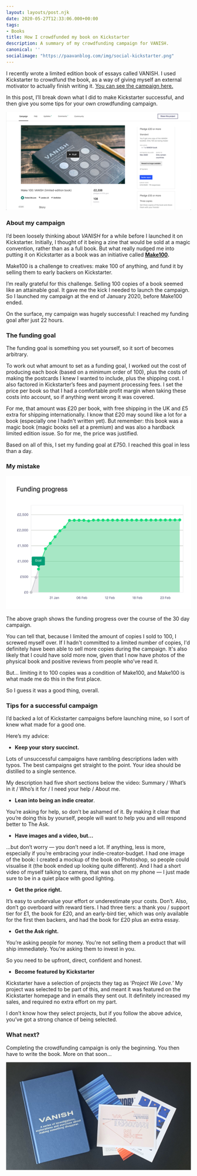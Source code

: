 ```yaml
---
layout: layouts/post.njk
date: 2020-05-27T12:33:06.000+00:00
tags:
- Books
title: How I crowdfunded my book on Kickstarter
description: A summary of my crowdfunding campaign for VANISH.
canonical: ''
socialimage: "https://paavanblog.com/img/social-kickstarter.png"
---
```

I recently wrote a limited edition book of essays called VANISH. I used Kickstarter to crowdfund the book, as a way of giving myself an external motivator to actually finish writing it. [You can see the campaign here.](https://www.kickstarter.com/projects/p44v9n/make-100-vanish-limited-edition-book/)

In this post, I’ll break down what I did to make Kickstarter successful, and then give you some tips for your own crowdfunding campaign.

![A screenshot of the Kickstarter page for the project](/img/kickstarterscreenshot.png)

### About my campaign

I’d been loosely thinking about _VANISH_ for a while before I launched it on Kickstarter. Initially, I thought of it being a zine that would be sold at a magic convention, rather than as a full book. But what really nudged me into putting it on Kickstarter as a book was an initiative called [**Make100**](https://www.kickstarter.com/make100)**.**

Make100 is a challenge to creatives: make 100 of anything, and fund it by selling them to early backers on Kickstarter.

I’m really grateful for this challenge. Selling 100 copies of a book seemed like an attainable goal. It gave me the kick I needed to launch the campaign. So I launched my campaign at the end of January 2020, before Make100 ended.

On the surface, my campaign was hugely successful: I reached my funding goal after just 22 hours.

### The funding goal

The funding goal is something you set yourself, so it sort of becomes  arbitrary.

To work out what amount to set as a funding goal, I worked out the cost of producing each book (based on a minimum order of 100), plus the costs of making the postcards I knew I wanted to include, plus the shipping cost. I also factored in Kickstarter’s fees and payment processing fees. I set the price per book so that I had a comfortable profit margin when taking these costs into account, so if anything went wrong it was covered.

For me, that amount was £20 per book, with free shipping in the UK and £5 extra for shipping internationally. I know that £20 may sound like a lot for a book (especially one I hadn't written yet). But remember: this book was a magic book (magic books sell at a premium) and was also a hardback limited edition issue. So for me, the price was justified.

Based on all of this, I set my funding goal at £750. I reached this goal in less than a day.

### My mistake

![A graph of the funding progress over the campaign; the line becomes immediately horizontal just above £2000 after 7 days, and stays flat for 21 more days.](/img/fundingprogress.png)

The above graph shows the funding progress over the course of the 30 day campaign.

You can tell that, because I limited the amount of copies I sold to 100, I screwed myself over. If I hadn't committed to a limited number of copies, I'd definitely have been able to sell more copies during the campaign. It's also likely that I could have sold more now, given that I now have photos of the physical book and positive reviews from people who’ve read it.

But… limiting it to 100 copies was a condition of Make100, and Make100 is what made me do this in the first place.

So I guess it was a good thing, overall.

### Tips for a successful campaign

I’d backed a lot of Kickstarter campaigns before launching mine, so I sort of knew what made for a good one.

Here’s my advice:

* **Keep your story succinct.**

Lots of unsuccessful campaigns have rambling descriptions laden with typos. The best campaigns get straight to the point. Your idea should be distilled to a single sentence.

My description had five short sections below the video: Summary / What’s in it / Who’s it for / I need your help / About me.

* **Lean into being an indie creator**.

You’re asking for help, so don’t be ashamed of it. By making it clear that you’re doing this by yourself, people will want to help you and will respond better to The Ask.

* **Have images and a video, but...**

...but don’t worry — you don’t need a lot. If anything, less is more, especially if you’re embracing your indie-creator-budget. I had one image of the book: I created a mockup of the book on Photoshop, so people could visualise it (the book ended up looking quite different). And I had a short video of myself talking to camera, that was shot on my phone — I just made sure to be in a quiet place with good lighting.

* **Get the price right.**

It’s easy to undervalue your effort or underestimate your costs. Don’t. Also, don’t go overboard with reward tiers. I had three tiers: a thank you / support tier for £1, the book for £20, and an early-bird tier, which was only available for the first then backers, and had the book for £20 plus an extra essay.

* **Get the Ask right.**

You’re asking people for money. You're not selling them a product that will ship immediately. You're asking them to invest in you.

So you need to be upfront, direct, confident and honest.

* **Become featured by Kickstarter**

Kickstarter have a selection of projects they tag as ‘_Project We Love._’ My project was selected to be part of this, and meant it was featured on the Kickstarter homepage and in emails they sent out. It definitely increased my sales, and required no extra effort on my part.

I don’t know how they select projects, but if you follow the above advice, you’ve got a strong chance of being selected.

### What next?

Completing the crowdfunding campaign is only the beginning. You then have to write the book. More on that soon…

![Photo of my finished book and accompanying postcards](/img/vanish-book.jpeg "Photo of my finished book and accompanying postcards")
